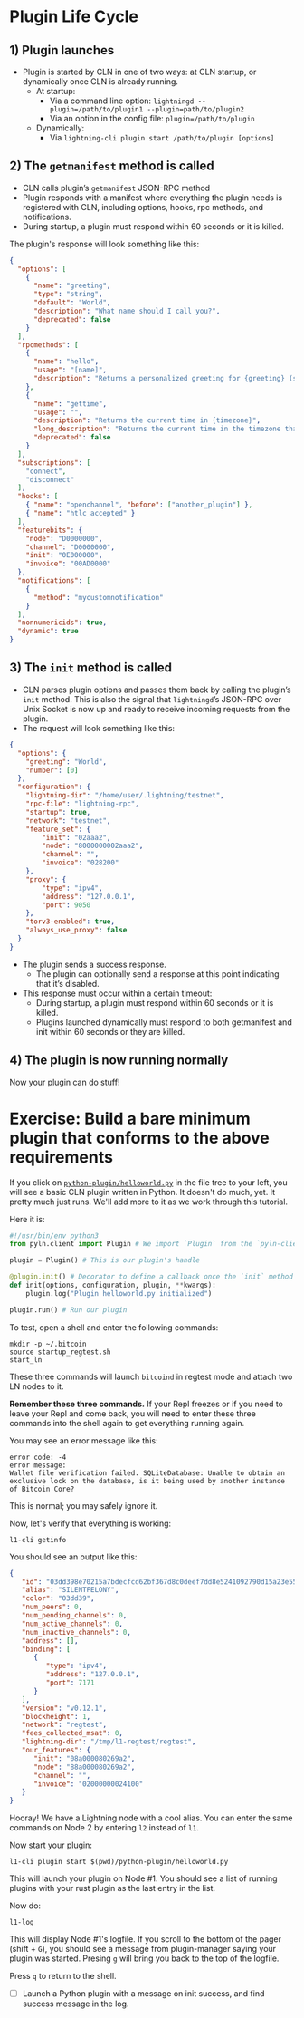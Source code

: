 # Plugin Life Cycle

## 1) Plugin launches
- Plugin is started by CLN in one of two ways: at CLN startup, or dynamically once CLN is already running.
  - At startup:
    - Via a command line option: `lightningd --plugin=/path/to/plugin1 --plugin=path/to/plugin2`
    - Via an option in the config file: `plugin=/path/to/plugin`
  - Dynamically:
    - Via `lightning-cli plugin start /path/to/plugin [options]`

## 2) The `getmanifest` method is called
- CLN calls plugin’s `getmanifest` JSON-RPC method
- Plugin responds with a manifest where everything the plugin needs is registered with CLN, including options, hooks, rpc methods, and notifications.
- During startup, a plugin must respond within 60 seconds or it is killed.

The plugin's response will look something like this:
```json
{
  "options": [
    {
      "name": "greeting",
      "type": "string",
      "default": "World",
      "description": "What name should I call you?",
      "deprecated": false
    }
  ],
  "rpcmethods": [
    {
      "name": "hello",
      "usage": "[name]",
      "description": "Returns a personalized greeting for {greeting} (set via options)."
    },
    {
      "name": "gettime",
      "usage": "",
      "description": "Returns the current time in {timezone}",
      "long_description": "Returns the current time in the timezone that is given as the only parameter.\nThis description may be quite long and is allowed to span multiple lines.",
      "deprecated": false
    }
  ],
  "subscriptions": [
    "connect",
    "disconnect"
  ],
  "hooks": [
    { "name": "openchannel", "before": ["another_plugin"] },
    { "name": "htlc_accepted" }
  ],
  "featurebits": {
    "node": "D0000000",
    "channel": "D0000000",
    "init": "0E000000",
    "invoice": "00AD0000"
  },
  "notifications": [
    {
	  "method": "mycustomnotification"
	}
  ],
  "nonnumericids": true,
  "dynamic": true
}
```

## 3) The `init` method is called
- CLN parses plugin options and passes them back by calling the plugin’s `init` method. This is also the signal that `lightningd`’s JSON-RPC over Unix Socket is now up and ready to receive incoming requests from the plugin.
- The request will look something like this:
```json
{
  "options": {
    "greeting": "World",
	"number": [0]
  },
  "configuration": {
    "lightning-dir": "/home/user/.lightning/testnet",
    "rpc-file": "lightning-rpc",
    "startup": true,
    "network": "testnet",
    "feature_set": {
        "init": "02aaa2",
        "node": "8000000002aaa2",
        "channel": "",
        "invoice": "028200"
    },
    "proxy": {
        "type": "ipv4",
        "address": "127.0.0.1",
        "port": 9050
    },
    "torv3-enabled": true,
    "always_use_proxy": false
  }
}
```
- The plugin sends a success response.
  - The plugin can optionally send a response at this point indicating that it’s disabled.
- This response must occur within a certain timeout:
  - During startup, a plugin must respond within 60 seconds or it is killed.
  - Plugins launched dynamically must respond to both getmanifest and init within 60 seconds or they are killed.

## 4) The plugin is now running normally
Now your plugin can do stuff!

# Exercise: Build a bare minimum plugin that conforms to the above requirements
If you click on [`python-plugin/helloworld.py`](/home/runner/$REPL_SLUG/python-plugin/helloworld.py) in the file tree to your left, you will see a basic CLN plugin written in Python. It doesn't do much, yet. It pretty much just runs. We'll add more to it as we work through this tutorial.

Here it is:
```py
#!/usr/bin/env python3
from pyln.client import Plugin # We import `Plugin` from the `pyln-client` pip package, which does all the hard work for us

plugin = Plugin() # This is our plugin's handle

@plugin.init() # Decorator to define a callback once the `init` method call has successfully completed
def init(options, configuration, plugin, **kwargs):
    plugin.log("Plugin helloworld.py initialized")

plugin.run() # Run our plugin
```

To test, open a shell and enter the following commands:

```
mkdir -p ~/.bitcoin
source startup_regtest.sh
start_ln
```

 These three commands will launch `bitcoind` in regtest mode and attach two LN nodes to it.

 **Remember these three commands.** If your Repl freezes or if you need to leave your Repl and come back, you will need to enter these three commands into the shell again to get everything running again.

 You may see an error message like this:

 ```
error code: -4
error message:
Wallet file verification failed. SQLiteDatabase: Unable to obtain an exclusive lock on the database, is it being used by another instance of Bitcoin Core?
```

This is normal; you may safely ignore it.


Now, let's verify that everything is working:

```
l1-cli getinfo
```

You should see an output like this:
```json
{
   "id": "03dd398e70215a7bdecfcd62bf367d8c0deef7dd8e5241092790d15a23e5506b12",
   "alias": "SILENTFELONY",
   "color": "03dd39",
   "num_peers": 0,
   "num_pending_channels": 0,
   "num_active_channels": 0,
   "num_inactive_channels": 0,
   "address": [],
   "binding": [
      {
         "type": "ipv4",
         "address": "127.0.0.1",
         "port": 7171
      }
   ],
   "version": "v0.12.1",
   "blockheight": 1,
   "network": "regtest",
   "fees_collected_msat": 0,
   "lightning-dir": "/tmp/l1-regtest/regtest",
   "our_features": {
      "init": "08a000080269a2",
      "node": "88a000080269a2",
      "channel": "",
      "invoice": "02000000024100"
   }
}
```

Hooray! We have a Lightning node with a cool alias. You can enter the same commands on Node 2 by entering `l2` instead of `l1`.

Now start your plugin:

```
l1-cli plugin start $(pwd)/python-plugin/helloworld.py
```
This will launch your plugin on Node #1. You should see a list of running plugins with your rust plugin as the last entry in the list.

Now do:
```
l1-log
```
This will display Node #1's logfile. If you scroll to the bottom of the pager (shift + `G`), you should see a message from plugin-manager saying your plugin was started. Presing `g` will bring you back to the top of the logfile.

Press `q` to return to the shell.

- [ ] Launch a Python plugin with a message on init success, and find success message in the log.